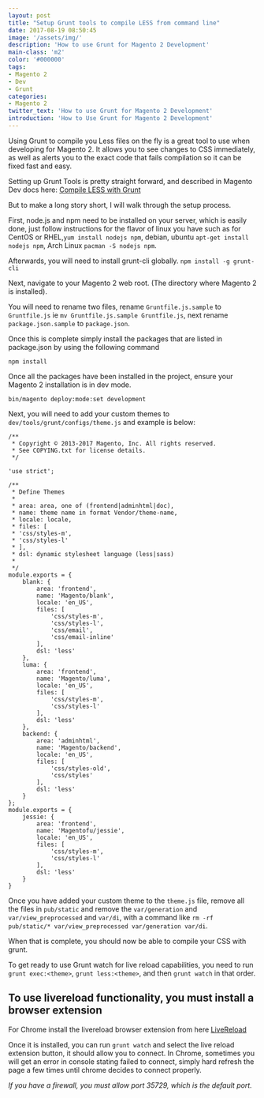 ```yaml
---
layout: post
title: "Setup Grunt tools to compile LESS from command line"
date: 2017-08-19 08:50:45
image: '/assets/img/'
description: 'How to use Grunt for Magento 2 Development'
main-class: 'm2'
color: '#000000'
tags:
- Magento 2
- Dev
- Grunt
categories:
- Magento 2
twitter_text: 'How to use Grunt for Magento 2 Development'
introduction: 'How to Use Grunt for Magento 2 Development'
---
```


Using Grunt to compile you Less files on the fly is a great tool to use when developing for Magento 2.  It allows you to see changes to CSS immediately, as well as alerts you to the exact code that fails compilation so it can be fixed fast and easy.

Setting up Grunt Tools is pretty straight forward, and described in Magento Dev docs here: [Compile LESS with Grunt](ihttp://devdocs.magento.com/guides/v2.1/frontend-dev-guide/css-topics/css_debug.html)

But to make a long story short, I will walk through the setup process.

First, node.js and npm need to be installed on your server, which is easily done, just follow instructions for the flavor of linux you have such as for CentOS or RHEL,`yum install nodejs npm`, debian, ubuntu `apt-get install nodejs npm`, Arch Linux `pacman -S nodejs npm`.

Afterwards, you will need to install grunt-cli globally.
`npm install -g grunt-cli`

Next, navigate to your Magento 2 web root. (The directory where Magento 2 is installed).

You will need to rename two files, rename `Gruntfile.js.sample` to `Gruntfile.js` ie `mv Gruntfile.js.sample Gruntfile.js`, next rename `package.json.sample` to `package.json`.

Once this is complete simply install the packages that are listed in package.json by using the following command

`npm install`

Once all the packages have been installed in the project, ensure your Magento 2 installation is in dev mode.

`bin/magento deploy:mode:set development`

Next, you will need to add your custom themes to `dev/tools/grunt/configs/theme.js` and example is below:

```
/**
 * Copyright © 2013-2017 Magento, Inc. All rights reserved.
 * See COPYING.txt for license details.
 */

'use strict';

/**
 * Define Themes
 *
 * area: area, one of (frontend|adminhtml|doc),
 * name: theme name in format Vendor/theme-name,
 * locale: locale,
 * files: [
 * 'css/styles-m',
 * 'css/styles-l'
 * ],
 * dsl: dynamic stylesheet language (less|sass)
 *
 */
module.exports = {
    blank: {
        area: 'frontend',
        name: 'Magento/blank',
        locale: 'en_US',
        files: [
            'css/styles-m',
            'css/styles-l',
            'css/email',
            'css/email-inline'
        ],
        dsl: 'less'
    },
    luma: {
        area: 'frontend',
        name: 'Magento/luma',
        locale: 'en_US',
        files: [
            'css/styles-m',
            'css/styles-l'
        ],
        dsl: 'less'
    },
    backend: {
        area: 'adminhtml',
        name: 'Magento/backend',
        locale: 'en_US',
        files: [
            'css/styles-old',
            'css/styles'
        ],
        dsl: 'less'
    }
};
module.exports = {
    jessie: {
        area: 'frontend',
        name: 'Magentofu/jessie',
        locale: 'en_US',
        files: [
            'css/styles-m',
            'css/styles-l'
        ],
        dsl: 'less'
    }
}
```

Once you have added your custom theme to the `theme.js` file, remove all the files in `pub/static` and remove the `var/generation` and `var/view_preprocessed` and `var/di`, with a command like `rm -rf pub/static/* var/view_preprocessed var/generation var/di`.

When that is complete, you should now be able to compile your CSS with grunt.

To get ready to use Grunt watch for live reload capabilities, you need to run `grunt exec:<theme>`, `grunt less:<theme>`, and then `grunt watch` in that order.

## To use livereload functionality, you must install a browser extension

For Chrome install the livereload browser extension from here [LiveReload](https://chrome.google.com/webstore/detail/livereload/jnihajbhpnppcggbcgedagnkighmdlei)

Once it is installed, you can run `grunt watch` and select the live reload extension button, it should allow you to connect. In Chrome, sometimes you will get an error in console stating failed to connect, simply hard refresh the page a few times until chrome decides to connect properly.

*If you have a firewall, you must allow port 35729, which is the default port.*


